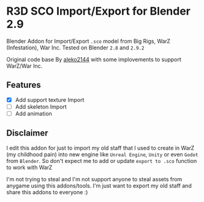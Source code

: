 # R3D SCO Import/Export for Blender 2.9

Blender Addon for Import/Export `.sco` model from Big Rigs, WarZ (Infestation), War Inc.
Tested on Blender `2.8` and `2.9.2`

Original code base By [aleko2144](https://github.com/aleko2144/R3D-engine-Blender-.sco-Import-Export) with some implovements to support WarZ/War Inc.

## Features
- [X] Add support texture Import
- [ ] Add skeleton Import
- [ ] Add animation

## Disclaimer
I edit this addon for just to import my old staff that I used to create in WarZ (my childhood pain) into new engine like `Unreal Engine`, `Unity` or even `Godot` from `Blender`.
So don't expect me to add or update `export to .sco` function to work with WarZ

I'm not trying to steal and I'm not support anyone to steal assets from anygame using this addons/tools. I'm just want to export my old staff and share this addons to everyone :)
